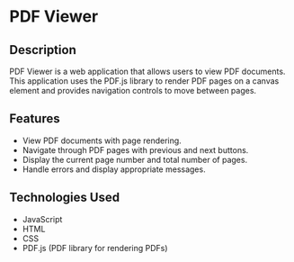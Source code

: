 # PDF Viewer

## Description

PDF Viewer is a web application that allows users to view PDF documents. This application uses the PDF.js library to render PDF pages on a canvas element and provides navigation controls to move between pages.

## Features

- View PDF documents with page rendering.
- Navigate through PDF pages with previous and next buttons.
- Display the current page number and total number of pages.
- Handle errors and display appropriate messages.

## Technologies Used

- JavaScript
- HTML
- CSS
- PDF.js (PDF library for rendering PDFs)

